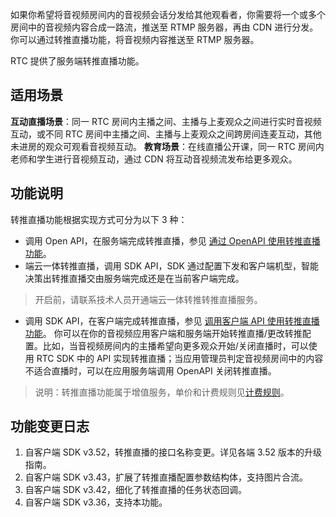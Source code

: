 如果你希望将音视频房间内的音视频会话分发给其他观看者，你需要将一个或多个房间中的音视频内容合成一路流，推送至 RTMP 服务器，再由 CDN 进行分发。你可以通过转推直播功能，将音视频内容推送至 RTMP 服务器。

RTC 提供了服务端转推直播功能。

## 适用场景

**互动直播场景**：同一 RTC 房间内主播之间、主播与上麦观众之间进行实时音视频互动，或不同 RTC 房间中主播之间、主播与上麦观众之间跨房间连麦互动，其他未进房的观众可观看音视频互动。
**教育场景**：在线直播公开课，同一 RTC 房间内老师和学生进行音视频互动，通过 CDN 将互动音视频流发布给更多观众。

## 功能说明

转推直播功能根据实现方式可分为以下 3 种：

- 调用 Open API，在服务端完成转推直播，参见 [通过 OpenAPI 使用转推直播功能](69833)。
- 端云一体转推直播，调用 SDK API，SDK 通过配置下发和客户端机型，智能决策出转推直播交由服务端完成还是在当前客户端完成。
> 开启前，请联系技术人员开通端云一体转推转推直播服务。

- 调用 SDK API，在客户端完成转推直播，参见 [调用客户端 API 使用转推直播功能](69822)。
你可以在你的音视频应用客户端和服务端开始转推直播/更改转推配置。比如，当音视频房间内的主播希望向更多观众开始/关闭直播时，可以使用 RTC SDK 中的 API 实现转推直播；当应用管理员判定音视频房间中的内容不适合直播时，可以在应用服务端调用 OpenAPI 关闭转推直播。
> 说明：转推直播功能属于增值服务，单价和计费规则见[计费规则](69871.md#服务端转推直播)。

## 功能变更日志

1. 自客户端 SDK v3.52，转推直播的接口名称变更。详见各端 3.52 版本的升级指南。
1. 自客户端 SDK v3.43，扩展了转推直播配置参数结构体，支持图片合流。
1. 自客户端 SDK v3.42，细化了转推直播的任务状态回调。
1. 自客户端 SDK v3.36，支持本功能。